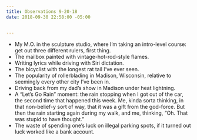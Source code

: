 ```yaml
---
title: Observations 9-20-18
date: 2018-09-30 22:58:00 -05:00


---
```


- My M.O. in the sculpture studio, where I’m taking an intro-level course: get out three different rulers, first thing.
- The mailbox painted with vintage-hot-rod-style flames.
- Writing lyrics while driving with Siri dictation.
- The bicyclist with the longest rat tail I’ve ever seen.
- The popularity of rollerblading in Madison, Wisconsin, relative to seemingly every other city I’ve been in.
- Driving back from my dad’s show in Madison under heat lightning.
- A “Let’s Go Rain” moment: the rain stopping when I got out of the car, the second time that happened this week. Me, kinda sorta thinking, in that non-belief-y sort of way, that it was a gift from the god-force. But then the rain starting again during my walk, and me, thinking, “Oh. That was stupid to have thought.”
- The waste of spending one’s luck on illegal parking spots, if it turned out luck worked like a bank account.